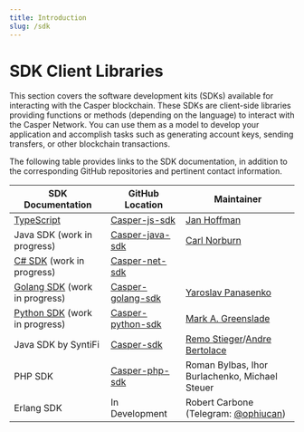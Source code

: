 ```yaml
---
title: Introduction
slug: /sdk
---
```


# SDK Client Libraries

This section covers the software development kits (SDKs) available for interacting with the Casper blockchain. These SDKs are client-side libraries providing functions or methods (depending on the language) to interact with the Casper Network. You can use them as a model to develop your application and accomplish tasks such as generating account keys, sending transfers, or other blockchain transactions.

The following table provides links to the SDK documentation, in addition to the corresponding GitHub repositories and pertinent contact information.

| SDK Documentation      | GitHub Location      | Maintainer |
| ---------------------- | -------------------- | ---------- |
|[TypeScript](./script-sdk.md) | [Casper-js-sdk](https://github.com/casper-ecosystem/casper-js-sdk/)| [Jan Hoffman](jan@hfmn.pl) |
|Java SDK (work in progress) | [Casper-java-sdk](https://github.com/casper-network/casper-java-sdk/)| [Carl Norburn](carl.norburn@gmail.com)|
|[C# SDK](/docs/dapp-dev-guide/sdk/csharp-sdk) (work in progress)|[Casper-net-sdk](https://github.com/make-software/casper-net-sdk)||
|[Golang SDK](/docs/dapp-dev-guide/sdk/go-sdk) (work in progress)|[Casper-golang-sdk](https://github.com/casper-ecosystem/casper-golang-sdk/)|[Yaroslav Panasenko](yar.panasenko@gmail.com)|
|[Python SDK](/docs/dapp-dev-guide/sdk/python-sdk) (work in progress)|[Casper-python-sdk](https://github.com/casper-network/casper-python-sdk/)|[Mark A. Greenslade](mark@casperlabs.io)|
|Java SDK by SyntiFi|[Casper-sdk](https://github.com/syntifi/casper-sdk)|[Remo Stieger](remo@syntifi.com)/[Andre Bertolace](andre@syntifi.com)|
|PHP SDK|[Casper-php-sdk](https://github.com/make-software/casper-php-sdk)|Roman Bylbas, Ihor Burlachenko, Michael Steuer|
|Erlang SDK| In Development|Robert Carbone (Telegram: [@ophiucan](https://t.me/ophiucan))|

